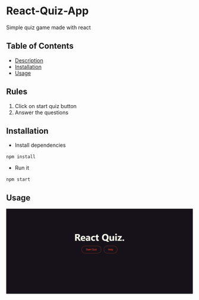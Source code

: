 # React-Quiz-App

Simple quiz game made with react 

## Table of Contents
- [Description](#React-Quiz-App)
- [Installation](#Installation)
- [Usage](#Usage)

## Rules 
1. Click on start quiz button
2. Answer the questions 

## Installation
- Install dependencies
```
npm install
```
- Run it
```
npm start
```

## Usage

![Screenshot 1](screenshot1.png)

